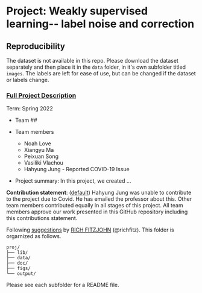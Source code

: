 # Project: Weakly supervised learning-- label noise and correction

## Reproducibility 
The dataset is not available in this repo. Please download the dataset separately and then place it in the `data` folder, in it's own subfolder titled `images`. The labels are left for ease of use, but can be changed if the dataset or labels change. 

### [Full Project Description](doc/project3_desc.md)

Term: Spring 2022

+ Team ##
+ Team members
	+ Noah Love
	+ Xiangyu Ma
	+ Peixuan Song
	+ Vasiliki Vlachou
	+ Hahyung Jung - Reported COVID-19 Issue

+ Project summary: In this project, we created ...
	
**Contribution statement**: ([default](doc/a_note_on_contributions.md)) Hahyung Jung was unable to contribute to the project due to Covid. He has emailed the professor about this. Other team members contributed equally in all stages of this project. All team members approve our work presented in this GitHub repository including this contributions statement. 

Following [suggestions](http://nicercode.github.io/blog/2013-04-05-projects/) by [RICH FITZJOHN](http://nicercode.github.io/about/#Team) (@richfitz). This folder is orgarnized as follows.

```
proj/
├── lib/
├── data/
├── doc/
├── figs/
└── output/
```

Please see each subfolder for a README file.
